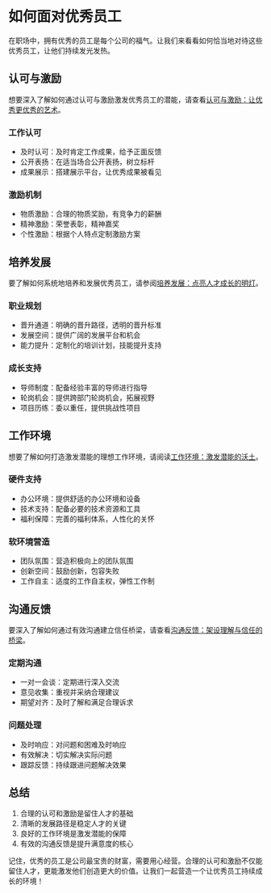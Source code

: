 # 如何面对优秀员工

在职场中，拥有优秀的员工是每个公司的福气。让我们来看看如何恰当地对待这些优秀员工，让他们持续发光发热。

## 认可与激励

想要深入了解如何通过认可与激励激发优秀员工的潜能，请查看[认可与激励：让优秀更优秀的艺术](./recognition-and-motivation.md)。

### 工作认可
- 及时认可：及时肯定工作成果，给予正面反馈
- 公开表扬：在适当场合公开表扬，树立标杆
- 成果展示：搭建展示平台，让优秀成果被看见

### 激励机制
- 物质激励：合理的物质奖励，有竞争力的薪酬
- 精神激励：荣誉表彰，精神嘉奖
- 个性激励：根据个人特点定制激励方案

## 培养发展

要了解如何系统地培养和发展优秀员工，请参阅[培养发展：点亮人才成长的明灯](./training-and-development.md)。

### 职业规划
- 晋升通道：明确的晋升路径，透明的晋升标准
- 发展空间：提供广阔的发展平台和机会
- 能力提升：定制化的培训计划，技能提升支持

### 成长支持
- 导师制度：配备经验丰富的导师进行指导
- 轮岗机会：提供跨部门轮岗机会，拓展视野
- 项目历练：委以重任，提供挑战性项目

## 工作环境

想要了解如何打造激发潜能的理想工作环境，请阅读[工作环境：激发潜能的沃土](./work-environment.md)。

### 硬件支持
- 办公环境：提供舒适的办公环境和设备
- 技术支持：配备必要的技术资源和工具
- 福利保障：完善的福利体系，人性化的关怀

### 软环境营造
- 团队氛围：营造积极向上的团队氛围
- 创新空间：鼓励创新，包容失败
- 工作自主：适度的工作自主权，弹性工作制

## 沟通反馈

要深入了解如何通过有效沟通建立信任桥梁，请查看[沟通反馈：架设理解与信任的桥梁](./communication-and-feedback.md)。

### 定期沟通
- 一对一会谈：定期进行深入交流
- 意见收集：重视并采纳合理建议
- 期望对齐：及时了解和满足合理诉求

### 问题处理
- 及时响应：对问题和困难及时响应
- 有效解决：切实解决实际问题
- 跟踪反馈：持续跟进问题解决效果

## 总结

1. 合理的认可和激励是留住人才的基础
2. 清晰的发展路径是稳定人才的关键
3. 良好的工作环境是激发潜能的保障
4. 有效的沟通反馈是提升满意度的核心

记住，优秀的员工是公司最宝贵的财富，需要用心经营。合理的认可和激励不仅能留住人才，更能激发他们创造更大的价值。让我们一起营造一个让优秀员工持续成长的环境！